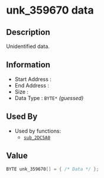 # unk_359670 data

## Description

Unidentified data.

## Information

* Start Address : 
* End Address : 
* Size : 
* Data Type : `BYTE*` *(guessed)*

## Used By

* Used by functions:
  * [`sub_2DC5A0`](sub_2DC5A0.md)

## Value

```c
BYTE unk_359670[] = { /* Data */ };
```

